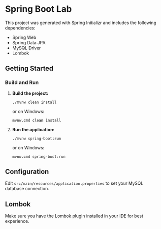 # Spring Boot Lab

This project was generated with Spring Initializr and includes the following dependencies:
- Spring Web
- Spring Data JPA
- MySQL Driver
- Lombok

## Getting Started

### Build and Run

1. **Build the project:**
   ```
   ./mvnw clean install
   ```
   or on Windows:
   ```
   mvnw.cmd clean install
   ```
2. **Run the application:**
   ```
   ./mvnw spring-boot:run
   ```
   or on Windows:
   ```
   mvnw.cmd spring-boot:run
   ```

## Configuration

Edit `src/main/resources/application.properties` to set your MySQL database connection.

## Lombok
Make sure you have the Lombok plugin installed in your IDE for best experience.
